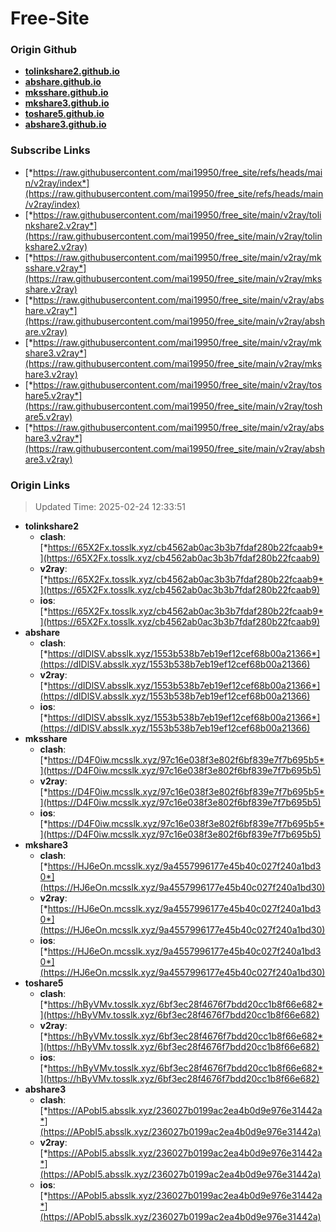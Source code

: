 # Free-Site

### Origin Github

- [**tolinkshare2.github.io**](https://github.com/tolinkshare2/tolinkshare2.github.io)
- [**abshare.github.io**](https://github.com/abshare/abshare.github.io)
- [**mksshare.github.io**](https://github.com/mksshare/mksshare.github.io)
- [**mkshare3.github.io**](https://github.com/mkshare3/mkshare3.github.io)
- [**toshare5.github.io**](https://github.com/toshare5/toshare5.github.io)
- [**abshare3.github.io**](https://github.com/abshare3/abshare3.github.io)

### Subscribe Links

- [*https://raw.githubusercontent.com/mai19950/free_site/refs/heads/main/v2ray/index*](https://raw.githubusercontent.com/mai19950/free_site/refs/heads/main/v2ray/index)
- [*https://raw.githubusercontent.com/mai19950/free_site/main/v2ray/tolinkshare2.v2ray*](https://raw.githubusercontent.com/mai19950/free_site/main/v2ray/tolinkshare2.v2ray)
- [*https://raw.githubusercontent.com/mai19950/free_site/main/v2ray/mksshare.v2ray*](https://raw.githubusercontent.com/mai19950/free_site/main/v2ray/mksshare.v2ray)
- [*https://raw.githubusercontent.com/mai19950/free_site/main/v2ray/abshare.v2ray*](https://raw.githubusercontent.com/mai19950/free_site/main/v2ray/abshare.v2ray)
- [*https://raw.githubusercontent.com/mai19950/free_site/main/v2ray/mkshare3.v2ray*](https://raw.githubusercontent.com/mai19950/free_site/main/v2ray/mkshare3.v2ray)
- [*https://raw.githubusercontent.com/mai19950/free_site/main/v2ray/toshare5.v2ray*](https://raw.githubusercontent.com/mai19950/free_site/main/v2ray/toshare5.v2ray)
- [*https://raw.githubusercontent.com/mai19950/free_site/main/v2ray/abshare3.v2ray*](https://raw.githubusercontent.com/mai19950/free_site/main/v2ray/abshare3.v2ray)

### Origin Links

> Updated Time: 2025-02-24 12:33:51

- **tolinkshare2**
  - **clash**: [*https://65X2Fx.tosslk.xyz/cb4562ab0ac3b3b7fdaf280b22fcaab9*](https://65X2Fx.tosslk.xyz/cb4562ab0ac3b3b7fdaf280b22fcaab9)
  - **v2ray**: [*https://65X2Fx.tosslk.xyz/cb4562ab0ac3b3b7fdaf280b22fcaab9*](https://65X2Fx.tosslk.xyz/cb4562ab0ac3b3b7fdaf280b22fcaab9)
  - **ios**: [*https://65X2Fx.tosslk.xyz/cb4562ab0ac3b3b7fdaf280b22fcaab9*](https://65X2Fx.tosslk.xyz/cb4562ab0ac3b3b7fdaf280b22fcaab9)
- **abshare**
  - **clash**: [*https://dIDlSV.absslk.xyz/1553b538b7eb19ef12cef68b00a21366*](https://dIDlSV.absslk.xyz/1553b538b7eb19ef12cef68b00a21366)
  - **v2ray**: [*https://dIDlSV.absslk.xyz/1553b538b7eb19ef12cef68b00a21366*](https://dIDlSV.absslk.xyz/1553b538b7eb19ef12cef68b00a21366)
  - **ios**: [*https://dIDlSV.absslk.xyz/1553b538b7eb19ef12cef68b00a21366*](https://dIDlSV.absslk.xyz/1553b538b7eb19ef12cef68b00a21366)
- **mksshare**
  - **clash**: [*https://D4F0iw.mcsslk.xyz/97c16e038f3e802f6bf839e7f7b695b5*](https://D4F0iw.mcsslk.xyz/97c16e038f3e802f6bf839e7f7b695b5)
  - **v2ray**: [*https://D4F0iw.mcsslk.xyz/97c16e038f3e802f6bf839e7f7b695b5*](https://D4F0iw.mcsslk.xyz/97c16e038f3e802f6bf839e7f7b695b5)
  - **ios**: [*https://D4F0iw.mcsslk.xyz/97c16e038f3e802f6bf839e7f7b695b5*](https://D4F0iw.mcsslk.xyz/97c16e038f3e802f6bf839e7f7b695b5)
- **mkshare3**
  - **clash**: [*https://HJ6eOn.mcsslk.xyz/9a4557996177e45b40c027f240a1bd30*](https://HJ6eOn.mcsslk.xyz/9a4557996177e45b40c027f240a1bd30)
  - **v2ray**: [*https://HJ6eOn.mcsslk.xyz/9a4557996177e45b40c027f240a1bd30*](https://HJ6eOn.mcsslk.xyz/9a4557996177e45b40c027f240a1bd30)
  - **ios**: [*https://HJ6eOn.mcsslk.xyz/9a4557996177e45b40c027f240a1bd30*](https://HJ6eOn.mcsslk.xyz/9a4557996177e45b40c027f240a1bd30)
- **toshare5**
  - **clash**: [*https://hByVMv.tosslk.xyz/6bf3ec28f4676f7bdd20cc1b8f66e682*](https://hByVMv.tosslk.xyz/6bf3ec28f4676f7bdd20cc1b8f66e682)
  - **v2ray**: [*https://hByVMv.tosslk.xyz/6bf3ec28f4676f7bdd20cc1b8f66e682*](https://hByVMv.tosslk.xyz/6bf3ec28f4676f7bdd20cc1b8f66e682)
  - **ios**: [*https://hByVMv.tosslk.xyz/6bf3ec28f4676f7bdd20cc1b8f66e682*](https://hByVMv.tosslk.xyz/6bf3ec28f4676f7bdd20cc1b8f66e682)
- **abshare3**
  - **clash**: [*https://APobI5.absslk.xyz/236027b0199ac2ea4b0d9e976e31442a*](https://APobI5.absslk.xyz/236027b0199ac2ea4b0d9e976e31442a)
  - **v2ray**: [*https://APobI5.absslk.xyz/236027b0199ac2ea4b0d9e976e31442a*](https://APobI5.absslk.xyz/236027b0199ac2ea4b0d9e976e31442a)
  - **ios**: [*https://APobI5.absslk.xyz/236027b0199ac2ea4b0d9e976e31442a*](https://APobI5.absslk.xyz/236027b0199ac2ea4b0d9e976e31442a)
